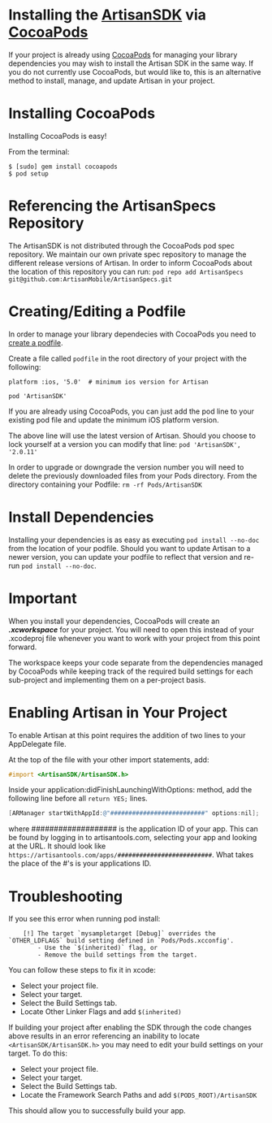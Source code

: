 Installing the [ArtisanSDK](http://www.useartisan.com) via [CocoaPods](http://www.cocoapods.org)
=================

If your project is already using [CocoaPods](http://www.cocoapods.org) for managing your library dependencies you may wish to install the Artisan SDK in the same way. If you do not currently use CocoaPods, but would like to, this is an alternative method to install, manage, and update Artisan in your project.

Installing CocoaPods
=========
Installing CocoaPods is easy!

From the terminal:
```
$ [sudo] gem install cocoapods
$ pod setup
```

Referencing the ArtisanSpecs Repository
============
The ArtisanSDK is not distributed through the CocoaPods pod spec repository. We maintain our own private spec repository to manage the different release versions of Artisan. In order to inform CocoaPods about the location of this repository you can run: 
`pod repo add ArtisanSpecs git@github.com:ArtisanMobile/ArtisanSpecs.git`

Creating/Editing a Podfile
============
In order to manage your library dependecies with CocoaPods you need to [create a podfile](http://docs.cocoapods.org/podfile.html).

Create a file called `podfile` in the root directory of your project with the following:

```
platform :ios, '5.0'  # minimum ios version for Artisan

pod 'ArtisanSDK'
```

If you are already using CocoaPods, you can just add the pod line to your existing pod file and update the minimum iOS platform version.

The above line will use the latest version of Artisan. Should you choose to lock yourself at a version you can modify that line:
`pod 'ArtisanSDK', '2.0.11'`

In order to upgrade or downgrade the version number you will need to delete the previously downloaded files from your Pods directory. From the directory containing your Podfile:
`rm -rf Pods/ArtisanSDK`


Install Dependencies
============
Installing your dependencies is as easy as executing `pod install --no-doc` from the location of your podfile. Should you want to update Artisan to a newer version, you can update your podfile to reflect that version and re-run `pod install --no-doc`.

Important
=============
When you install your dependencies, CocoaPods will create an _**.xcworkspace**_ for your project. You will need to open this instead of your .xcodeproj file whenever you want to work with your project from this point forward. 

The workspace keeps your code separate from the dependencies managed by CocoaPods while keeping track of the required build settings for each sub-project and implementing them on a per-project basis.


Enabling Artisan in Your Project
=============
To enable Artisan at this point requires the addition of two lines to your AppDelegate file.

At the top of the file with your other import statements, add:
```objective-c
#import <ArtisanSDK/ArtisanSDK.h>
```

Inside your application:didFinishLaunchingWithOptions: method, add the following line before all `return YES;` lines.
```objective-c
[ARManager startWithAppId:@"##########################" options:nil];
```
where ################### is the application ID of your app. This can be found by logging in to artisantools.com, selecting your app and looking at the URL. It should look like `https://artisantools.com/apps/##########################`. What takes the place of the #'s is your applications ID.

Troubleshooting
==============

If you see this error when running pod install:
```
    [!] The target `mysampletarget [Debug]` overrides the `OTHER_LDFLAGS` build setting defined in `Pods/Pods.xcconfig'.
        - Use the `$(inherited)` flag, or
        - Remove the build settings from the target.
```
You can follow these steps to fix it in xcode:
* Select your project file.
* Select your target.
* Select the Build Settings tab.
* Locate Other Linker Flags and add `$(inherited)`


If building your project after enabling the SDK through the code changes above results in an error referencing an inability to locate `<ArtisanSDK/ArtisanSDK.h>` you may need to edit your build settings on your target. To do this:

* Select your project file.
* Select your target.
* Select the Build Settings tab.
* Locate the Framework Search Paths and add `$(PODS_ROOT)/ArtisanSDK`

This should allow you to successfully build your app.
